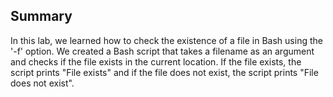 ## Summary

In this lab, we learned how to check the existence of a file in Bash using the '-f' option. We created a Bash script that takes a filename as an argument and checks if the file exists in the current location. If the file exists, the script prints "File exists" and if the file does not exist, the script prints "File does not exist".
